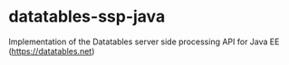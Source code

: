 # datatables-ssp-java
Implementation of the Datatables server side processing API for Java EE (https://datatables.net)
